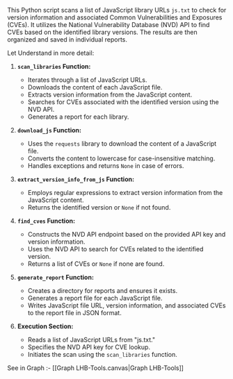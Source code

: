 
This Python script scans a list of JavaScript library URLs `js.txt` to check for version information and associated Common Vulnerabilities and Exposures (CVEs). It utilizes the National Vulnerability Database (NVD) API to find CVEs based on the identified library versions. The results are then organized and saved in individual reports.

Let Understand in more detail:

1. **`scan_libraries` Function:**
   - Iterates through a list of JavaScript URLs.
   - Downloads the content of each JavaScript file.
   - Extracts version information from the JavaScript content.
   - Searches for CVEs associated with the identified version using the NVD API.
   - Generates a report for each library.

2. **`download_js` Function:**
   - Uses the `requests` library to download the content of a JavaScript file.
   - Converts the content to lowercase for case-insensitive matching.
   - Handles exceptions and returns `None` in case of errors.

3. **`extract_version_info_from_js` Function:**
   - Employs regular expressions to extract version information from the JavaScript content.
   - Returns the identified version or `None` if not found.

4. **`find_cves` Function:**
   - Constructs the NVD API endpoint based on the provided API key and version information.
   - Uses the NVD API to search for CVEs related to the identified version.
   - Returns a list of CVEs or `None` if none are found.

5. **`generate_report` Function:**
   - Creates a directory for reports and ensures it exists.
   - Generates a report file for each JavaScript file.
   - Writes JavaScript file URL, version information, and associated CVEs to the report file in JSON format.

6. **Execution Section:**
   - Reads a list of JavaScript URLs from "js.txt."
   - Specifies the NVD API key for CVE lookup.
   - Initiates the scan using the `scan_libraries` function.


See in Graph :- [[Graph LHB-Tools.canvas|Graph LHB-Tools]]